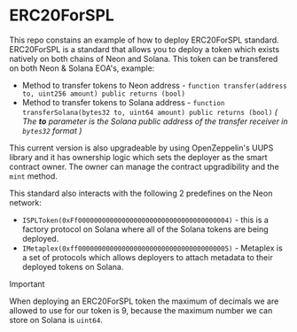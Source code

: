 # ERC20ForSPL

This repo constains an example of how to deploy ERC20ForSPL standard. ERC20ForSPL is a standard that allows you to deploy a token which exists natively on both chains of Neon and Solana. This token can be transfered on both Neon & Solana EOA's, example:
* Method to transfer tokens to Neon address - ```function transfer(address to, uint256 amount) public returns (bool)```
* Method to transfer tokens to Solana address - ```function transferSolana(bytes32 to, uint64 amount) public returns (bool)``` _( The **to** parameter is the Solana public address of the transfer receiver in `bytes32` format )_

This current version is also upgradeable by using OpenZeppelin's UUPS library and it has ownership logic which sets the deployer as the smart contract owner. The owner can manage the contract upgradibility and the `mint` method.

This standard also interacts with the following 2 predefines on the Neon network:
* ```ISPLToken(0xFf00000000000000000000000000000000000004)``` - this is a factory protocol on Solana where all of the Solana tokens are being deployed.
* ```IMetaplex(0xff00000000000000000000000000000000000005)``` - Metaplex is a set of protocols which allows deployers to attach metadata to their deployed tokens on Solana.

> [!IMPORTANT]  
> When deploying an ERC20ForSPL token the maximum of decimals we are allowed to use for our token is 9, because the maximum number we can store on Solana is `uint64`.